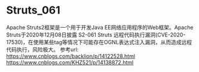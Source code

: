 # Struts_061
Apache Struts2框架是一个用于开发Java EE网络应用程序的Web框架。Apache Struts于2020年12月08日披露 S2-061 Struts 远程代码执行漏洞(CVE-2020-17530)，在使用某些tag等情况下可能存在OGNL表达式注入漏洞，从而造成远程代码执行，风险极大。
参考url:
https://www.cnblogs.com/backlion/p/14122528.html
https://www.cnblogs.com/KHZ521/p/14138872.html
